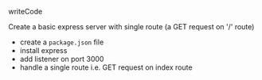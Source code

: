 writeCode

Create a basic express server with single route (a GET request on '/' route)

- create a `package.json` file
- install express
- add listener on port 3000
- handle a single route i.e. GET request on index route